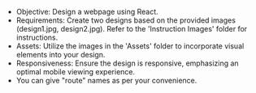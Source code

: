 - Objective: Design a webpage using React.
- Requirements: Create two designs based on the provided images (design1.jpg, design2.jpg). Refer to the 'Instruction Images' folder for instructions.
- Assets: Utilize the images in the 'Assets' folder to incorporate visual elements into your design.
- Responsiveness: Ensure the design is responsive, emphasizing an optimal mobile viewing experience.
- You can give "route" names as per your convenience.
